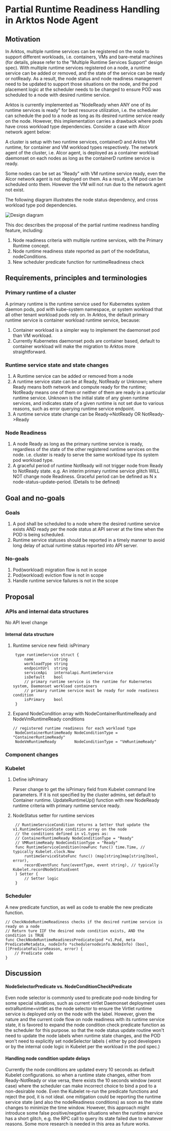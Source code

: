 
# Partial Runtime Readiness Handling in Arktos Node Agent

## Motivation
In Arktos, multiple runtime services can be registered on the node to support different workloads, i.e. containers, VMs 
and bare-metal machines (for details, please refer to the "Multiple Runtime Services Support" design spec). With multiple 
runtime services registered on a node, a runtime service can be added or removed, and the state of the service can be 
ready or notReady. As a result, the node status and node readiness management need to be updated to support those
situations on the node, and the pod placement logic at the scheduler needs to be changed to ensure POD was scheduled to 
a node with desired runtime service.

Arktos is currently implemented as "NodeReady when ANY one of its runtime services is ready" for best resource 
utilization, i.e. the scheduler can schedule the pod to a node as long as its desired runtime service ready on the node.
However, this implementation carries a drawback where pods have cross workload type dependencies. Consider a case with 
Alcor network agent below:

A cluster is setup with two runtime services, containerD and Arktos VM runtime, for container and VM workload types 
respectively. The network agent of the cluster, i.e. Alcor agent, is deployed as a container workload daemonset on each
nodes as long as the containerD runtime service is ready.

Some nodes can be set as "Ready" with VM runtime service ready, even the Alcor network agent is not deployed on them. 
As a result, a VM pod can be scheduled onto them. However the VM will not run due to the network agent not exist.
 
The following diagram illustrates the node status dependency, and cross workload type pod dependencies.

![Design diagram](./Pod-dependency-cross-workload-types.PNG)

This doc describes the proposal of the partial runtime readiness handling feature, including:
1. Node readiness criteria with multiple runtime services, with the Primary Runtime concept.
2. Node runtime readiness state reported as part of the nodeStatus, nodeConditions.
3. New scheduler predicate function for runtimeReadiness check

## Requirements, principles and terminologies
### Primary runtime of a cluster
A primary runtime is the runtime service used for Kubernetes system daemon pods, pod with kube-system namespace, or system
workload that all other tenant workload pods rely on. In Arktos, the default primary runtime service is container workload 
runtime service, because:

1. Container workload is a simpler way to implement the daemonset pod than VM workload. 
2. Currently Kubernetes daemonset pods are container based, default to container workload will make the migration to Arktos
   more straightforward. 

### Runtime service state and state changes
1. A Runtime service can be added or removed from a node
2. A runtime service state can be at Ready, NotReady or Unknown; where Ready means both network and compute ready for 
the runtime; NotReady means one of them or neither of them are ready in a particular runtime service. Unknown is the initial
state of any given runtime services, and indicates state of a given runtime is not set due to various reasons, such as 
error querying runtime service endpoint.
3. A runtime service state change can be Ready->NotReady OR NotReady->Ready

### Node Readiness
1. A node Ready as long as the primary runtime service is ready, regardless of the state of the other registered runtime
services on the node. i.e. cluster is ready to serve the same workload type its system pod workload type. 
2. A graceful period of runtime NotReady will not trigger node from Ready to NotReady state. e.g. An interim primary 
runtime service glitch WILL NOT change node Readiness. Graceful period can be defined as 
N x node-status-update-period.  (Details to be defined)

## Goal and no-goals

### Goals
1. A pod shall be scheduled to a node where the desired runtime service exists AND ready per the node status at API server 
   at the time when the POD is being scheduled.
2. Runtime service statuses should be reported in a timely manner to avoid long delay of actual runtime status reported into
   API server.

### No-goals
1. Pod(workload) migration flow is not in scope
2. Pod(workload) eviction flow is not in scope
3. Handle runtime service failures is not in the scope

## Proposal

### APIs and internal data structures
No API level change
      
#### Internal data structure
1. Runtime service new field: isPrimary

        type runtimeService struct {
            name         string
            workloadType string
            endpointUrl  string
            serviceApi   internalapi.RuntimeService
            isDefault    bool
            // primary runtime service is the runtime for Kubernetes system, Daemonset workload containers
            // primary runtime service must be ready for node readiness condition
            isPrimary    bool
        }
    
2. Expand NodeCondition array with NodeContainerRuntimeReady and NodeVmRuntimeReady conditions   
   
       // registered runtime readiness for each workload type
        NodeContainerRuntimeReady NodeConditionType = "ContainerRuntimeReady"
        NodeVmRuntimeReady        NodeConditionType = "VmRuntimeReady"

### Component changes

### Kubelet
1. Define isPrimary

    Parser change to get the isPrimary field from Kubelet command line parameters. If it is not specified by the cluster 
    admins, set default to Container runtime.
    UpdateRuntimeUp() function with new NodeReady runtime criteria with primary runtime service ready.
    
3. NodeStatus setter for runtime services

        // RuntimeServiceCondition returns a Setter that update the v1.RuntimeServiceState condition array on the node
        // the conditions defined in v1.types as:
        // ContainerRuntimeReady NodeConditionType = "Ready"
        // VMRuntimeReady NodeConditionType = "Ready"
        func RuntimeServiceCondition(nowFunc func() time.Time, // typically Kubelet.clock.Now
        	runtimeServiceStateFunc func() (map[string]map[string]bool, error),
        	recordEventFunc func(eventType, event string), // typically Kubelet.recordNodeStatusEvent
        ) Setter {
            // Setter logic
        }


### Scheduler
A new predicate function, as well as code to enable the new predicate function.

    // CheckNodeRuntimeReadiness checks if the desired runtime service is ready on a node
    // Return ture IIF the desired node condition exists, AND the condition is TRUE
    func CheckNodeRuntimeReadinessPredicate(pod *v1.Pod, meta PredicateMetadata, nodeInfo *schedulernodeinfo.NodeInfo) (bool, []PredicateFailureReason, error) {
    	// Predicate code
    }


## Discussion
#### NodeSelectorPredicate vs. NodeConditionCheckPredicate
Even node selector is commonly used to predicate pod-node binding for some special situations, such as current virtlet 
Daemonset deployment uses extraRuntime=virtlet as the node selector to ensure the Virtlet runtime service is deployed 
only on the node with the label. However, given the nature and the current code flow on node readiness with its runtime 
service state, it is favored to expand the node condition check predicate function as the scheduler for this purpose. 
so that the node status update routine won't need to update the node labels when runtime state changes, and the POD 
won't need to explicitly set nodeSelector labels ( either by pod developers or by the internal code logic in Kubelet 
per the workload in the pod spec.)

#### Handling node condition update delays
Currently the node conditions are updated every 10 seconds as default Kubelet configurations. so when a runtime state
changes, either from Ready-NotReady or vise versa, there exists the 10 seconds window (worst case) where the scheduler can
make incorrect choice to bind a pod to a non-desirable node. Even the Kubelet re-run the predicate functions and reject
the pod, it is not ideal. one mitigation could be reporting the runtime service state (and also the nodeReadiness conditions)
as soon as the state changes to minimize the time window. However, this approach might introduce some false positive/negative
situations when the runtime service has a short glitch, e.g. the RPC call to query its state failed due to whatever reasons.
Some more research is needed in this area as future works.